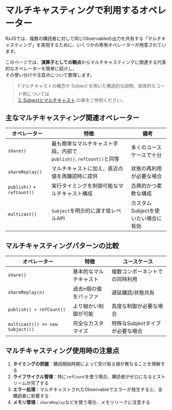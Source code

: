 # マルチキャスティングで利用するオペレーター

RxJSでは、複数の購読者に対して同じObservableの出力を共有する「マルチキャスティング」を実現するために、いくつかの専用オペレーターが用意されています。

このページでは、**演算子としての観点**からマルチキャスティングに関連する代表的なオペレーターを簡単に紹介し、  
その使い分けや注意点について整理します。

> ❗ マルチキャストの概念や Subject を用いた構造的な説明、具体的なコード例については  
> [3. Subjectとマルチキャスト](/guide/subjects/multicasting) の章をご参照ください。

## 主なマルチキャスティング関連オペレーター

| オペレーター | 特徴 | 備考 |
|--------------|------|------|
| `share()` | 最も簡単なマルチキャスト手段。内部で`publish().refCount()`と同等 | 多くのユースケースで十分 |
| `shareReplay()` | マルチキャストに加え、直近の値を再購読時に提供 | 状態の再利用が必要な場合 |
| `publish()` + `refCount()` | 実行タイミングを制御可能なマルチキャスト構成 | 古典的かつ柔軟な構成 |
| `multicast()` | `Subject`を明示的に渡す低レベルAPI | カスタムSubjectを使いたい場合に有効 |

## マルチキャスティングパターンの比較

| オペレーター | 特徴 | ユースケース |
|------------|------|-------------|
| `share()` | 基本的なマルチキャスト | 複数コンポーネントでの同時利用 |
| `shareReplay(n)` | 過去n個の値をバッファ | 遅延購読/状態共有 |
| `publish() + refCount()` | より細かい制御が可能 | 高度な制御が必要な場合 |
| `multicast(() => new Subject())` | 完全なカスタマイズ | 特殊なSubjectタイプが必要な場合 |

## マルチキャスティング使用時の注意点

1. **タイミングの把握**：購読開始時期によって受け取る値が異なることを理解する
2. **ライフサイクル管理**：特に`refCount`を使う場合、購読者がゼロになるとストリームが完了する
3. **エラー処理**：マルチキャストされたObservableでエラーが発生すると、全購読者に影響する
4. **メモリ管理**：`shareReplay`などを使う場合、メモリリークに注意する
